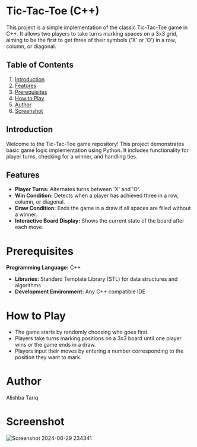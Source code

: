 # Tic-Tac-Toe (C++)

This project is a simple implementation of the classic Tic-Tac-Toe game in C++. It allows two players to take turns marking spaces on a 3x3 grid, aiming to be the first to get three of their symbols ('X' or 'O') in a row, column, or diagonal.

## Table of Contents

1. [Introduction](#introduction)
2. [Features](#features)
3. [Prerequisites](#prerequisites)
4. [How to Play](#how-to-play)
5. [Author](#author)
6. [Screenshot](#screenshot)


## Introduction

Welcome to the Tic-Tac-Toe game repository! This project demonstrates basic game logic implementation using Python. It includes functionality for player turns, checking for a winner, and handling ties.

## Features

- **Player Turns:** Alternates turns between 'X' and 'O'.
- **Win Condition:** Detects when a player has achieved three in a row, column, or diagonal.
- **Draw Condition:** Ends the game in a draw if all spaces are filled without a winner.
- **Interactive Board Display:** Shows the current state of the board after each move.

# Prerequisites
 **Programming Language:** C++
- **Libraries:** Standard Template Library (STL) for data structures and algorithms
- **Development Environment:** Any C++ compatible IDE

# How to Play

- The game starts by randomly choosing who goes first.
- Players take turns marking positions on a 3x3 board until one player wins or the game ends in a draw.
- Players input their moves by entering a number corresponding to the position they want to mark.

# Author

  Alishba Tariq

# Screenshot
![Screenshot 2024-06-29 234341](https://github.com/AlishbaTariq-atk/Tic_Tac_Toe-Python-/assets/145316171/5e1862fc-2fd3-4b72-97a1-cc70923164d4)



